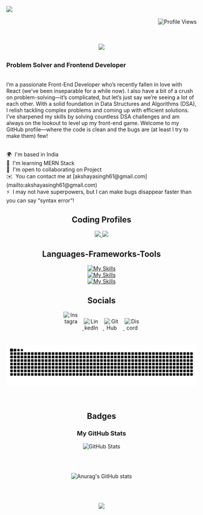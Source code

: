 ![](https://user-images.githubusercontent.com/59575502/127335491-fdba1874-e943-4d3c-ab8c-678ffe22f8b8.png)

<p align="right">
  <img src="https://komarev.com/ghpvc/?username=akshaya-cp&color=brightgreen" alt="Profile Views" />
</p>

<h1 align="center">
  <img src="https://readme-typing-svg.herokuapp.com/?font=Righteous&size=35&center=true&vCenter=true&width=500&height=70&duration=4000&lines=Hi+There!+👋;+I'm+Akshaya+Singh!;" />
</h1>


  <h3>Problem Solver and Frontend Developer</h3>
  <br>
  I’m a passionate Front-End Developer who’s recently fallen in love with React (we’ve been inseparable for a while now). I also have a bit of a crush on problem-solving—it’s complicated, but let’s just say we’re seeing a lot of each other. With a solid foundation in Data Structures and Algorithms (DSA), I relish tackling complex problems and coming up with efficient solutions. I’ve sharpened my skills by solving countless DSA challenges and am always on the lookout to level up my front-end game. Welcome to my GitHub profile—where the code is clean and the bugs are (at least I try to make them) few!
<br/>

<br/>

<p>
  🌍  I'm based in India  
  <br>
  🧠  I'm learning MERN Stack 
  <br>
  🤝  I'm open to collaborating on Project
  <br>
  ✉️  You can contact me at [akshayasingh61@gmail.com](mailto:akshayasingh61@gmail.com)
  <br>
  ⚡  I may not have superpowers, but I can make bugs disappear faster than you can say “syntax error”!
</p>

<h2 align="center">Coding Profiles</h2> 

<p align="center">
  <a href="https://codeforces.com/profile/ramen_tasty">
    <img src="https://img.shields.io/badge/Codeforces-445f9d?style=for-the-badge&logo=Codeforces&logoColor=white" />
  </a>
  <a href="https://leetcode.com/u/akshaya_singh/">
    <img src="https://img.shields.io/badge/-LeetCode-FFA116?style=for-the-badge&logo=LeetCode&logoColor=black" />
  </a>
</p>

<h2 align="center">Languages-Frameworks-Tools</h2> 

<p align="center">
  <a href="https://skillicons.dev">
    <img src="https://skillicons.dev/icons?i=c,cpp,java,py,php,html,css,sass,tailwind,js,react,nodejs,expressjs,spring&theme=light" alt="My Skills" />
  </a>
  <br/>
  <a href="https://skillicons.dev">
    <img src="https://skillicons.dev/icons?i=vscode,pycharm,sublime,eclipse&theme=light" alt="My Skills" />
  </a>
  <br/>
  <a href="https://skillicons.dev">
    <img src="https://skillicons.dev/icons?i=mysql,postgres,tensorflow,git&theme=light" alt="My Skills" />
  </a>
</p>

<h2 align="center">Socials</h2> 

<p align="center">
  <a href="https://instagram.com/_akshaya.pratap_" target="_blank">
    <img src="https://skillicons.dev/icons?i=instagram&theme=light" alt="Instagram" style="width: 40px; height: 40px; display: inline-block; margin-right: 10px;" />
  </a>
  <a href="https://www.linkedin.com/in/akshaya-singh-b65864229/" target="_blank">
    <img src="https://skillicons.dev/icons?i=linkedin&theme=light" alt="LinkedIn" style="width: 40px; height: 40px; display: inline-block; margin-right: 10px;" />
  </a>
  <a href="https://www.github.com/akshaya-cp" target="_blank">
    <img src="https://skillicons.dev/icons?i=github&theme=light" alt="GitHub" style="width: 40px; height: 40px; display: inline-block; margin-right: 10px;" />
  </a>
  <a href="https://discord.com/users/AK_singh" target="_blank">
    <img src="https://skillicons.dev/icons?i=discord&theme=light" alt="Discord" style="width: 40px; height: 40px; display: inline-block;" />
  </a>
</p>

<div align="center">
  <br>
  <img alt="snake eating my contributions" src="https://raw.githubusercontent.com/akshaya-cp/akshaya-cp/output/github-contribution-grid-snake.svg" />
  <br/><br/><br/>
</div>

<h2 align="center">Badges</h2>

<h3 align="center">My GitHub Stats</h3>

<p align="center">
  <img src="https://stats.dooboo.io/api/github-stats-advanced?login=akshaya-cp" alt="GitHub Stats" style="width: 700px; height: auto;" />
</p>
<br/>
<br/>



<p align="center">
  <img src="https://github-readme-stats.vercel.app/api?username=akshaya-cp&show_icons=true&theme=radical" alt="Anurag's GitHub stats" />
</p>
<br/>
<br/>

<p align="center">
  <a href="http://www.github.com/akshaya-cp">
    <img src="https://github-readme-streak-stats.herokuapp.com/?user=akshaya-cp&stroke=ffffff&background=1c1917&ring=0891b2&fire=0891b2&currStreakNum=ffffff&currStreakLabel=0891b2&sideNums=ffffff&sideLabels=ffffff&dates=ffffff&hide_border=true" />
  </a>
</p>
